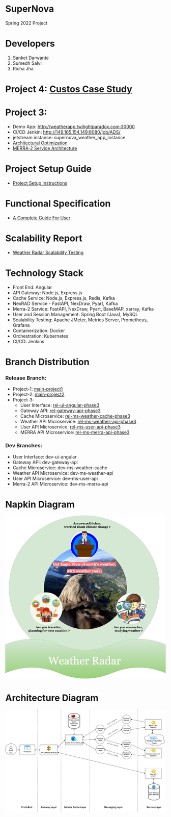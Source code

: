 # SuperNova
Spring 2022 Project

# Developers
1. Sanket Darwante
2. Sumedh Salvi
3. Richa Jha

# Project 4: [Custos Case Study](https://github.com/airavata-courses/SuperNova/wiki/Project-4:-Custos-Case-Study)

# Project 3:
* Demo App: http://weatherapp.twilightparadox.com:30000
* CI/CD Jenkin: http://149.165.154.149:8080/job/ADS/
* jetstream instance: supernova_weather_app_instance
* [Architectural Optimization](https://github.com/airavata-courses/SuperNova/wiki/Architectural-Optimization)
* [MERRA-2 Service Architecture](https://github.com/airavata-courses/SuperNova/blob/dev-wiki-data/wiki/wiki_images/DataAssimilation-MERRA-API.png)

# Project Setup Guide
* [Project Setup Instructions](https://github.com/airavata-courses/SuperNova/wiki/Weather-Radar-Project-Setup)

# Functional Specification
* [A Complete Guide For User](https://github.com/airavata-courses/SuperNova/blob/dev-wiki-data/wiki/wiki_images/Functional%20Specification.pdf)

# Scalability Report
* [Weather Radar Scalability Testing](https://github.com/airavata-courses/SuperNova/wiki/Project-2:-Weather-Radar-Scalability-Testing)

# Technology Stack
* Front End: Angular
* API Gateway: Node.js, Express.js
* Cache Service: Node.js, Express.js, Redis, Kafka
* NexRAD Service - FastAPI, NexDraw, Pyart, Kafka
* Merra-2 Service: FastAPI, NexDraw, Pyart, BaseMAP, xarray, Kafka
* User and Session Management: Spring Boot (Java), MySQL
* Scalability Testing: Apache JMeter, Metrics Server, Prometheus, Grafana
* Containerization: Docker
* Orchestration: Kubernetes
* CI/CD: Jenkins

# Branch Distribution

### Release Branch:<br>
* Project-1: [main-project1](https://github.com/airavata-courses/SuperNova/tree/main-project1)
* Project-2: [main-project2](https://github.com/airavata-courses/SuperNova/tree/main-project2)
* Project-3:
  * User Interface: [rel-ui-angular-phase3](https://github.com/airavata-courses/SuperNova/tree/rel-ui-angular-phase3)<br>
  * Gateway API: [rel-gateway-api-phase3](https://github.com/airavata-courses/SuperNova/tree/rel-gateway-api-phase3)<br>
  * Cache Microservice: [rel-ms-weather-cache-phase3](https://github.com/airavata-courses/SuperNova/tree/rel-ms-weather-cache-phase3)<br>
  * Weather API Microservice: [rel-ms-weather-api-phase3](https://github.com/airavata-courses/SuperNova/tree/rel-ms-weather-api-phase3)<br>
  * User API Microservice: [rel-ms-user-api-phase3](https://github.com/airavata-courses/SuperNova/tree/rel-ms-user-api-phase3)<br>
  * MERRA API Microservice: [rel-ms-merra-api-phase3](https://github.com/airavata-courses/SuperNova/tree/rel-ms-merra-api-phase3)

### Dev Branches:<br>
* User Interface: dev-ui-angular<br>
* Gateway API: dev-gateway-api<br>
* Cache Microservice: dev-ms-weather-cache<br>
* Weather API Microservice: dev-ms-weather-api<br>
* User API Microservice: dev-ms-user-api<br>
* Merra-2 API Microservice: dev-ms-merra-api

# Napkin Diagram
![](https://github.com/airavata-courses/SuperNova/blob/dev-wiki-data/wiki/wiki_images/napkinDaigram.jpg)


# Architecture Diagram
![](https://github.com/airavata-courses/SuperNova/blob/dev-wiki-data/wiki/wiki_images/Project3-ArchitectureDiagram.png)
